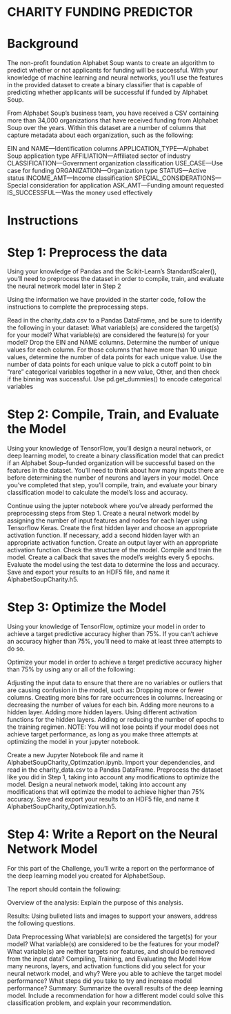 # CHARITY FUNDING PREDICTOR

# Background
The non-profit foundation Alphabet Soup wants to create an algorithm to predict whether or not applicants for funding will be successful. With your knowledge of machine learning and neural networks, you’ll use the features in the provided dataset to create a binary classifier that is capable of predicting whether applicants will be successful if funded by Alphabet Soup.

From Alphabet Soup’s business team, you have received a CSV containing more than 34,000 organizations that have received funding from Alphabet Soup over the years. Within this dataset are a number of columns that capture metadata about each organization, such as the following:

EIN and NAME—Identification columns
APPLICATION_TYPE—Alphabet Soup application type
AFFILIATION—Affiliated sector of industry
CLASSIFICATION—Government organization classification
USE_CASE—Use case for funding
ORGANIZATION—Organization type
STATUS—Active status
INCOME_AMT—Income classification
SPECIAL_CONSIDERATIONS—Special consideration for application
ASK_AMT—Funding amount requested
IS_SUCCESSFUL—Was the money used effectively

# Instructions

# Step 1: Preprocess the data
Using your knowledge of Pandas and the Scikit-Learn’s StandardScaler(), you’ll need to preprocess the dataset in order to compile, train, and evaluate the neural network model later in Step 2

Using the information we have provided in the starter code, follow the instructions to complete the preprocessing steps.

Read in the charity_data.csv to a Pandas DataFrame, and be sure to identify the following in your dataset:
What variable(s) are considered the target(s) for your model?
What variable(s) are considered the feature(s) for your model?
Drop the EIN and NAME columns.
Determine the number of unique values for each column.
For those columns that have more than 10 unique values, determine the number of data points for each unique value.
Use the number of data points for each unique value to pick a cutoff point to bin “rare” categorical variables together in a new value, Other, and then check if the binning was successful.
Use pd.get_dummies() to encode categorical variables

# Step 2: Compile, Train, and Evaluate the Model
Using your knowledge of TensorFlow, you’ll design a neural network, or deep learning model, to create a binary classification model that can predict if an Alphabet Soup–funded organization will be successful based on the features in the dataset. You’ll need to think about how many inputs there are before determining the number of neurons and layers in your model. Once you’ve completed that step, you’ll compile, train, and evaluate your binary classification model to calculate the model’s loss and accuracy.

Continue using the jupter notebook where you’ve already performed the preprocessing steps from Step 1.
Create a neural network model by assigning the number of input features and nodes for each layer using Tensorflow Keras.
Create the first hidden layer and choose an appropriate activation function.
If necessary, add a second hidden layer with an appropriate activation function.
Create an output layer with an appropriate activation function.
Check the structure of the model.
Compile and train the model.
Create a callback that saves the model’s weights every 5 epochs.
Evaluate the model using the test data to determine the loss and accuracy.
Save and export your results to an HDF5 file, and name it AlphabetSoupCharity.h5.

# Step 3: Optimize the Model
Using your knowledge of TensorFlow, optimize your model in order to achieve a target predictive accuracy higher than 75%. If you can’t achieve an accuracy higher than 75%, you’ll need to make at least three attempts to do so.

Optimize your model in order to achieve a target predictive accuracy higher than 75% by using any or all of the following:

Adjusting the input data to ensure that there are no variables or outliers that are causing confusion in the model, such as:
Dropping more or fewer columns.
Creating more bins for rare occurrences in columns.
Increasing or decreasing the number of values for each bin.
Adding more neurons to a hidden layer.
Adding more hidden layers.
Using different activation functions for the hidden layers.
Adding or reducing the number of epochs to the training regimen.
NOTE: You will not lose points if your model does not achieve target performance, as long as you make three attempts at optimizing the model in your jupyter notebook.

Create a new Jupyter Notebook file and name it AlphabetSoupCharity_Optimzation.ipynb.
Import your dependencies, and read in the charity_data.csv to a Pandas DataFrame.
Preprocess the dataset like you did in Step 1, taking into account any modifications to optimize the model.
Design a neural network model, taking into account any modifications that will optimize the model to achieve higher than 75% accuracy.
Save and export your results to an HDF5 file, and name it AlphabetSoupCharity_Optimization.h5.

# Step 4: Write a Report on the Neural Network Model
For this part of the Challenge, you’ll write a report on the performance of the deep learning model you created for AlphabetSoup.

The report should contain the following:

Overview of the analysis: Explain the purpose of this analysis.

Results: Using bulleted lists and images to support your answers, address the following questions.

Data Preprocessing
What variable(s) are considered the target(s) for your model?
What variable(s) are considered to be the features for your model?
What variable(s) are neither targets nor features, and should be removed from the input data?
Compiling, Training, and Evaluating the Model
How many neurons, layers, and activation functions did you select for your neural network model, and why?
Were you able to achieve the target model performance?
What steps did you take to try and increase model performance?
Summary: Summarize the overall results of the deep learning model. Include a recommendation for how a different model could solve this classification problem, and explain your recommendation.
